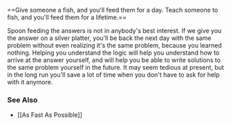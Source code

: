 ==Give someone a fish, and you'll feed them for a day. Teach someone to fish, and you'll feed them for a lifetime.==

Spoon feeding the answers is not in anybody's best interest. If we give you the answer on a silver platter, you'll be back the next day with the same problem without even realizing it's the same problem, because you learned nothing. Helping you understand the logic will help you understand how to arrive at the answer yourself, and will help you be able to write solutions to the same problem yourself in the future. It may seem tedious at present, but in the long run you'll save a lot of time when you don't have to ask for help with it anymore.

### See Also

- [[As Fast As Possible]]